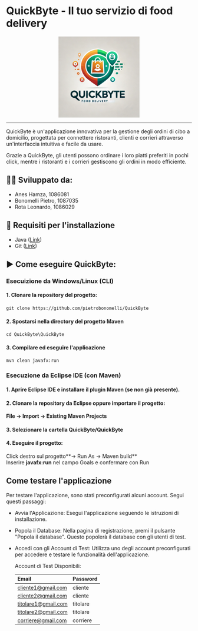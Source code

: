 # QuickByte - Il tuo servizio di food delivery 
<p align="center">
  <img src="docs/images/LogoQuickByte.webp" alt="Logo QuickByte" width="220px" align="center">
<p>

-----------

QuickByte è un'applicazione innovativa per la gestione degli ordini di cibo a domicilio, progettata per connettere ristoranti, clienti e corrieri attraverso un'interfaccia intuitiva e facile da usare. 

Grazie a QuickByte, gli utenti possono ordinare i loro piatti preferiti in pochi click, mentre i ristoranti e i corrieri gestiscono gli ordini in modo efficiente.



## 👨‍💻 Sviluppato da:
- Anes Hamza, 1086081
- Bonomelli Pietro, 1087035
- Rota Leonardo, 1086029 

## 🔧 Requisiti per l'installazione

- Java ([Link](https://www.oracle.com/it/java/technologies/downloads/#jdk23-windows))
- Git ([Link](https://git-scm.com/downloads/win))

## ▶ Come eseguire QuickByte:
###  Esecuizione da Windows/Linux (CLI)
#### 1. Clonare la repository del progetto:

```
git clone https://github.com/pietrobonomelli/QuickByte
```
#### 2. Spostarsi nella directory del progetto Maven
```
cd QuickByte\QuickByte
```
#### 3. Compilare ed eseguire l'applicazione
```
mvn clean javafx:run
```
### Esecuzione da Eclipse IDE (con Maven)
#### 1. Aprire Eclipse IDE e installare il plugin Maven (se non già presente).
#### 2. Clonare la repository da Eclipse oppure importare il progetto:
**File → Import → Existing Maven Projects**
#### 3. Selezionare la cartella QuickByte/QuickByte
#### 4. Eseguire il progetto:
Click destro sul progetto**→ Run As → Maven build**\
Inserire **javafx:run** nel campo Goals e confermare con Run

## Come testare l'applicazione

Per testare l'applicazione, sono stati preconfigurati alcuni account. Segui questi passaggi:

- Avvia l'Applicazione: Esegui l'applicazione seguendo le istruzioni di installazione.
- Popola il Database: Nella pagina di registrazione, premi il pulsante "Popola il database". Questo popolerà il database con gli utenti di test.
- Accedi con gli Account di Test: Utilizza uno degli account preconfigurati per accedere e testare le funzionalità dell'applicazione.

  Account di Test Disponibili:

  | Email         | Password     | 
  | ------------- | -------------  |
  | cliente1@gmail.com  | cliente  |
  | cliente2@gmail.com  | cliente  |
  | titolare1@gmail.com | titolare |
  | titolare2@gmail.com | titolare | 
  | corriere@gmail.com  | corriere | 